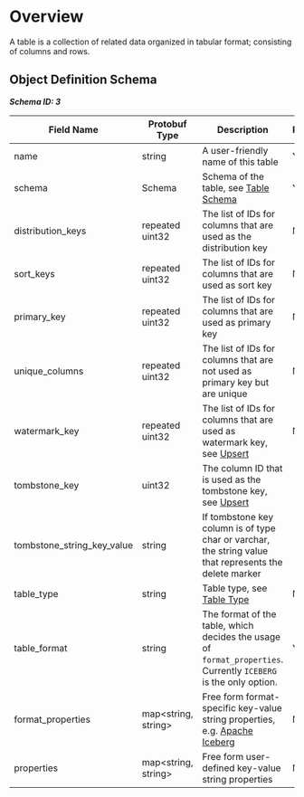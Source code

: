 # Overview

A table is a collection of related data organized in tabular format; consisting of columns and rows.

## Object Definition Schema

***Schema ID: 3***

| Field Name                 | Protobuf Type       | Description                                                                                                      | Required? | Default |
|----------------------------|---------------------|------------------------------------------------------------------------------------------------------------------|-----------|---------|
| name                       | string              | A user-friendly name of this table                                                                               | Yes       |         |
| schema                     | Schema              | Schema of the table, see [Table Schema](./table-schema.md)                                                       | Yes       |         |
| distribution_keys          | repeated uint32     | The list of IDs for columns that are used as the distribution key                                                | No        |         |
| sort_keys                  | repeated uint32     | The list of IDs for columns that are used as sort key                                                            | No        |         |
| primary_key                | repeated uint32     | The list of IDs for columns that are used as primary key                                                         | No        |         |
| unique_columns             | repeated uint32     | The list of IDs for columns that are not used as primary key but are unique                                      | No        |         |
| watermark_key              | repeated uint32     | The list of IDs for columns that are used as watermark key, see [Upsert](./upsert.md)                            | No        |         |
| tombstone_key              | uint32              | The column ID that is used as the tombstone key, see [Upsert](./upsert.md)                                       |           |         |
| tombstone_string_key_value | string              | If tombstone key column is of type char or varchar, the string value that represents the delete marker           |           |         |
| table_type                 | string              | Table type, see [Table Type](./table-type.md)                                                                    | No        | MANAGED |
| table_format               | string              | The format of the table, which decides the usage of `format_properties`. Currently `ICEBERG` is the only option. | Yes       |         |
| format_properties          | map<string, string> | Free form format-specific key-value string properties, e.g. [Apache Iceberg](./iceberg.md)                       | No        |         |
| properties                 | map<string, string> | Free form user-defined key-value string properties                                                               | No        |         |

